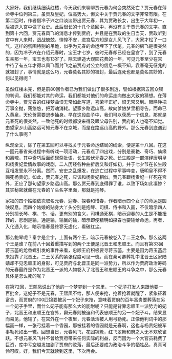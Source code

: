 
大家好，我们继续细读红楼，今天我们来聊聊贾元春为何会突然死亡？贾元春在薄命寺中位列第三，虽贵及皇妃，位高势大，但文中关于贾元春的文字非常有限。在第二回时，作者借冷子兴之口淡淡带出贾元春，其为贾政长女，出生于大年初一，后被送入宫中做了女史。此后很长的十几个章回中，再没有关于贾元春的文字。直到第十六回，贾元春风飞的消息才传到贾府，并且是在贾政的生日当天，贾政听到宫中有人来时，战战兢兢，惶惶不安，进宫后方知是女儿风飞了，大家才松了一口气。这样的氛围特别的吊诡，似乎为元春的命运埋下了伏笔。元春的枫飞是很突然的，因为冷子兴在介绍元春时，宝玉才七岁，彼时元春却已经在皇宫了，到了元春生亲那一年，宝玉也有13岁了。除去建造大观园花费的一年，可见元春至少在宫中待了有五年才得以凤飞而封飞之前贾府对公立的信息一概不知，袁春毫无征兆的就被封了，事情就是这么巧，元春莫名其妙的被封，最后连死也都是莫名其妙的，何以见得呢？

虽然红楼未完，但是前80回作者已为我们做出了很多剧透，譬如根据第五回众钗的判词，我们都能对其的命运，我们都能对他们的命运走向做出大致的猜想。在薄命寺中，贾元春的红楼梦曲恨无常如此写道，喜荣华正好，恨无常又到。眼睁睁把万事全抛，荡悠悠，把芳魂消耗。望家乡路远山高，故向爹娘梦里相寻告。而命已入黄泉，天伦贺需要退步抽身。早在这段曲子中，我们可以获悉一个信息，那就是元春死的很突然，一致他死的时候都没来得及跟父母告别，贾府的人也毫不知觉。由望家乡山高路远可知元春不在京城，而是在路远山高的野外。那么元春到底遇到了什么事呢？

纵观全文，除了在第五回可以寻找关于元春命运结局的线索，便是第十八回。在这一回元春省亲过程中有听戏一项活动，元春点了四出戏，分别是豪艳、奇巧、仙缘和离魂，其中奇巧后面织砚斋批语，长生殿伏元春之死。长生殿是一部演绎唐明皇和杨贵妃爱情故事的戏剧，二人历经各种曲折后又和好如初，并于七夕节在长生殿互相发誓永不分离。然而，安史之乱爆发，在逃亡过程中军事哗变，唐明皇不得不赐死杨贵妃。如此，贾元春之死，应该和杨贵妃相似。贾元春跟杨贵妃一样死在宫外，正应了那句望家乡路远山高。那么贾元春到底得罪了谁，以致下场如此凄惨？其实秘密就藏在元春的丫头名字里面，那就是抱琴。

家福的四个姑娘依次取名元春、迎春、探春和惜春，作者暗示四个女子的命运是圆映叹息。而四个姑娘的贴身大丫头分别是抱琴、司棋、侍书和入画，不仅暗示四人分别擅长琴、棋、书、话，更有别的含义，司棋通死棋，暗示迎春的人生是不能扭转的，悲剧是输，通是输，输赢的输，暗示即便精明如探春也要输给命运。再者，入化通入化，暗示惜春最终寥无虚化，看破红尘。

那么鲍琴呢？秦字是金字，上面有两个王，暗示元春被卷入了二王之争。那么这两个王是谁？在前八十回着重描写到的两个王便是北晋王和忠顺王。而且有第33回蒋玉菡的炝香螺引发的事件来看，忠顺王府积极要寻蒋玉菡，主要是因为蒋玉菡后来投靠了北晋王，二王关系的紧张程度可见一斑。而在秦可卿葬礼中北晋王区家陆婧却不见忠顺王的身影，可见贾府与北晋王是同一派势力，所以作为贾府政治筹码的元春最终是作为北晋王一派的人物卷入了北晋王和忠顺王的斗争之中，那么元春具体是怎么死的呢？

在第72回，王熙凤说出了他的一个梦梦到一个宫里，一个妃子打发人来跟他要一百批金，这妃子不是元春，王熙凤不给，那人便来抢，抢着抢着就醒了，紧象征着富贵，而贾府的100匹锦要被另一个妃子来抢，意味着贾府的百年富贵要葬落在另一个妃子手里，而什么妃子能有那么大的能耐呢？只能是背靠忠顺王一派势力的妃子，北晋王和忠顺王在宫外，窦元春则被迫和代表忠顺王的另一个妃子斗。结果显而易见，他输了。在宫外在一个夜里，元春活活被人用弓勒死。正像他判词中的那幅画一样，一张弓挂着一个香园，那被挂着的香园就是元春啊，这也与杨贵妃被军事勒死如出一辙。回想当日，元春风飞，花团锦簇，红飞翠舞和府之人无不欢欣雀跃。不想元春风飞并不曾给贾府带来任何实际的利益，反而因为一个大官员耗费了巨资，库中亏空越发加剧了贾府的败落，最后还要成为政治斗争的牺牲品，真真可怜可叹。好，我们今天就读到这里，下次再会。


